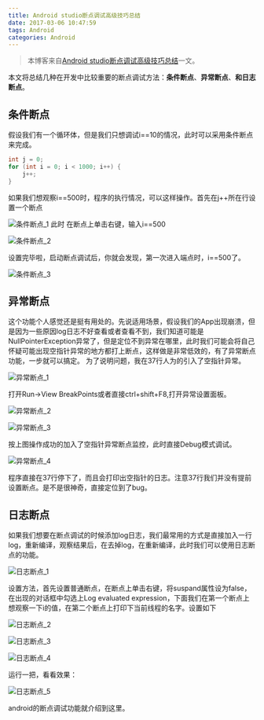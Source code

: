 ```yaml
---
title: Android studio断点调试高级技巧总结
date: 2017-03-06 10:47:59
tags: Android
categories: Android
---
```


> 本博客来自[Android studio断点调试高级技巧总结](http://www.jianshu.com/p/984e101fd73e)一文。

本文将总结几种在开发中比较重要的断点调试方法：**条件断点**、**异常断点**、**和日志断点**。

<!-- more -->

## 条件断点
假设我们有一个循环体，但是我们只想调试i==10的情况，此时可以采用条件断点来完成。

```java
int j = 0;
for (int i = 0; i < 1000; i++) {
    j++;
}
```
如果我们想观察i==500时，程序的执行情况，可以这样操作。首先在j++所在行设置一个断点

![条件断点_1](http://omdtn071e.bkt.clouddn.com/2017-3-6_%E6%96%AD%E7%82%B9%E8%B0%83%E8%AF%95_1.jpg)
此时 在断点上单击右键，输入i==500

![条件断点_2](http://omdtn071e.bkt.clouddn.com/2017-3-6_%E6%96%AD%E7%82%B9%E8%B0%83%E8%AF%95_2.jpg)

设置完毕啦，启动断点调试后，你就会发现，第一次进入端点时，i==500了。

![条件断点_3](http://omdtn071e.bkt.clouddn.com/2017-3-6_%E6%96%AD%E7%82%B9%E8%B0%83%E8%AF%95_3.jpg)

## 异常断点

这个功能个人感觉还是挺有用处的。先说适用场景，假设我们的App出现崩溃，但是因为一些原因log日志不好查看或者查看不到，我们知道可能是NullPointerException异常了，但是定位不到异常在哪里，此时我们可能会将自己怀疑可能出现空指针异常的地方都打上断点，这样做是非常低效的，有了异常断点功能，一步就可以搞定。
为了说明问题，我在37行人为的引入了空指针异常。

![异常断点_1](http://omdtn071e.bkt.clouddn.com/2017-3-6_%E6%96%AD%E7%82%B9%E8%B0%83%E8%AF%95_4.jpg)

打开Run->View BreakPoints或者直接ctrl+shift+F8,打开异常设置面板。

![异常断点_2](http://omdtn071e.bkt.clouddn.com/2017-3-6_%E6%96%AD%E7%82%B9%E8%B0%83%E8%AF%95_5.jpg)

![异常断点_3](http://omdtn071e.bkt.clouddn.com/2017-3-6_%E6%96%AD%E7%82%B9%E8%B0%83%E8%AF%95_6.jpg)

按上图操作成功的加入了空指针异常断点监控，此时直接Debug模式调试。

![异常断点_4](http://omdtn071e.bkt.clouddn.com/2017-3-6_%E6%96%AD%E7%82%B9%E8%B0%83%E8%AF%95_7.jpg)

程序直接在37行停下了，而且会打印出空指针的日志。注意37行我们并没有提前设置断点。是不是很神奇，直接定位到了bug。

## 日志断点
如果我们想要在断点调试的时候添加log日志，我们最常用的方式是直接加入一行log，重新编译，观察结果后，在去掉log，在重新编译，此时我们可以使用日志断点的功能。

![日志断点_1](http://omdtn071e.bkt.clouddn.com/2017-3-6_%E6%96%AD%E7%82%B9%E8%B0%83%E8%AF%95_8.jpg)

设置方法，首先设置普通断点，在断点上单击右键，将suspand属性设为false，在出现的对话框中勾选上Log evaluated expression，下面我们在第一个断点上想观察一下i的值，在第二个断点上打印下当前线程的名字。设置如下

![日志断点_2](http://omdtn071e.bkt.clouddn.com/2017-3-6_%E6%96%AD%E7%82%B9%E8%B0%83%E8%AF%95_9.jpg)

![日志断点_3](http://omdtn071e.bkt.clouddn.com/2017-3-6_%E6%96%AD%E7%82%B9%E8%B0%83%E8%AF%95_9.jpg)

![日志断点_4](http://omdtn071e.bkt.clouddn.com/2017-3-6_%E6%96%AD%E7%82%B9%E8%B0%83%E8%AF%95_10.jpg)

运行一把，看看效果：

![日志断点_5](http://omdtn071e.bkt.clouddn.com/2017-3-6_%E6%96%AD%E7%82%B9%E8%B0%83%E8%AF%95_11.jpg)

android的断点调试功能就介绍到这里。

